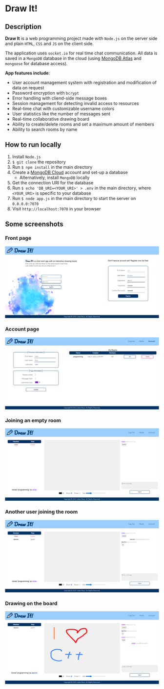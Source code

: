 # Draw It!

## Description
**Draw It** is a web programming project made with `Node.js` on the server side and plain `HTML`, `CSS` and `JS` on the client side.

The application uses `socket.io` for real time chat communication. All data is saved in a `MongoDB` database in the cloud (using [MongoDB Atlas](https://www.mongodb.com/cloud/atlas) and `mongoose` for database access).

**App features include**:
* User account management system with registration and modification of data on request
* Password encryption with `bcrypt`
* Error handling with cliend-side message boxes
* Session management for detecting invalid access to resources
* Real-time chat with customizable username colors
* User statistics like the number of messages sent
* Real-time collaborative drawing board
* Ability to create/delete rooms and set a maximum amount of members
* Ability to search rooms by name

## How to run locally
1. Install `Node.js`
2. `$ git clone` the repository
3. Run `$ npm install` in the main directory
4. Create a [MongoDB Cloud](https://www.mongodb.com/cloud/atlas) account and set-up a database
    * Alternatively, install `MongoDB` locally
5. Get the connection URI for the database
6. Run `$ echo 'DB_URI=<YOUR_URI>' > .env` in the main directory, where `<YOUR_URI>` is specific to your database
7. Run `$ node app.js` in the main directory to start the server on `0.0.0.0:7070`
8. Visit `http://localhost:7070` in your browser

## Some screenshots
### Front page
![Front Page](./images/index.png)

### Account page
![Account Page](./images/account.png)

### Joining an empty room
![Room](./images/room1.png)

### Another user joining the room
![Room](./images/room2.png)

### Drawing on the board
![Room](./images/room3.png)
